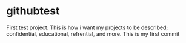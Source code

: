 # githubtest
First test project.
This is how i want my projects to be described;
confidential,
educational,
refrential,
and more.
This is my first commit
